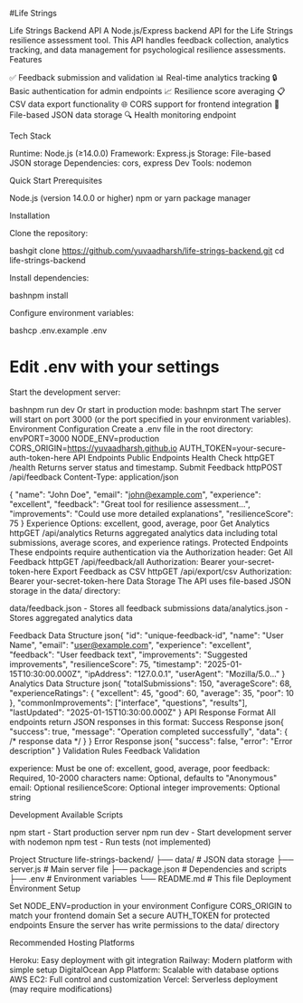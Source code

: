 #Life Strings

Life Strings Backend API
A Node.js/Express backend API for the Life Strings resilience assessment tool. This API handles feedback collection, analytics tracking, and data management for psychological resilience assessments.
Features

✅ Feedback submission and validation
📊 Real-time analytics tracking
🔒 Basic authentication for admin endpoints
📈 Resilience score averaging
📋 CSV data export functionality
🌐 CORS support for frontend integration
💾 File-based JSON data storage
🔍 Health monitoring endpoint

Tech Stack

Runtime: Node.js (≥14.0.0)
Framework: Express.js
Storage: File-based JSON storage
Dependencies: cors, express
Dev Tools: nodemon

Quick Start
Prerequisites

Node.js (version 14.0.0 or higher)
npm or yarn package manager

Installation

Clone the repository:

bashgit clone https://github.com/yuvaadharsh/life-strings-backend.git
cd life-strings-backend

Install dependencies:

bashnpm install

Configure environment variables:

bashcp .env.example .env
# Edit .env with your settings

Start the development server:

bashnpm run dev
Or start in production mode:
bashnpm start
The server will start on port 3000 (or the port specified in your environment variables).
Environment Configuration
Create a .env file in the root directory:
envPORT=3000
NODE_ENV=production
CORS_ORIGIN=https://yuvaadharsh.github.io
AUTH_TOKEN=your-secure-auth-token-here
API Endpoints
Public Endpoints
Health Check
httpGET /health
Returns server status and timestamp.
Submit Feedback
httpPOST /api/feedback
Content-Type: application/json

{
  "name": "John Doe",
  "email": "john@example.com",
  "experience": "excellent",
  "feedback": "Great tool for resilience assessment...",
  "improvements": "Could use more detailed explanations",
  "resilienceScore": 75
}
Experience Options: excellent, good, average, poor
Get Analytics
httpGET /api/analytics
Returns aggregated analytics data including total submissions, average scores, and experience ratings.
Protected Endpoints
These endpoints require authentication via the Authorization header:
Get All Feedback
httpGET /api/feedback/all
Authorization: Bearer your-secret-token-here
Export Feedback as CSV
httpGET /api/export/csv
Authorization: Bearer your-secret-token-here
Data Storage
The API uses file-based JSON storage in the data/ directory:

data/feedback.json - Stores all feedback submissions
data/analytics.json - Stores aggregated analytics data

Feedback Data Structure
json{
  "id": "unique-feedback-id",
  "name": "User Name",
  "email": "user@example.com",
  "experience": "excellent",
  "feedback": "User feedback text",
  "improvements": "Suggested improvements",
  "resilienceScore": 75,
  "timestamp": "2025-01-15T10:30:00.000Z",
  "ipAddress": "127.0.0.1",
  "userAgent": "Mozilla/5.0..."
}
Analytics Data Structure
json{
  "totalSubmissions": 150,
  "averageScore": 68,
  "experienceRatings": {
    "excellent": 45,
    "good": 60,
    "average": 35,
    "poor": 10
  },
  "commonImprovements": ["interface", "questions", "results"],
  "lastUpdated": "2025-01-15T10:30:00.000Z"
}
API Response Format
All endpoints return JSON responses in this format:
Success Response
json{
  "success": true,
  "message": "Operation completed successfully",
  "data": { /* response data */ }
}
Error Response
json{
  "success": false,
  "error": "Error description"
}
Validation Rules
Feedback Validation

experience: Must be one of: excellent, good, average, poor
feedback: Required, 10-2000 characters
name: Optional, defaults to "Anonymous"
email: Optional
resilienceScore: Optional integer
improvements: Optional string

Development
Available Scripts

npm start - Start production server
npm run dev - Start development server with nodemon
npm test - Run tests (not implemented)

Project Structure
life-strings-backend/
├── data/                 # JSON data storage
├── server.js            # Main server file
├── package.json         # Dependencies and scripts
├── .env                # Environment variables
└── README.md           # This file
Deployment
Environment Setup

Set NODE_ENV=production in your environment
Configure CORS_ORIGIN to match your frontend domain
Set a secure AUTH_TOKEN for protected endpoints
Ensure the server has write permissions to the data/ directory

Recommended Hosting Platforms

Heroku: Easy deployment with git integration
Railway: Modern platform with simple setup
DigitalOcean App Platform: Scalable with database options
AWS EC2: Full control and customization
Vercel: Serverless deployment (may require modifications)


